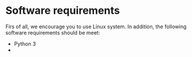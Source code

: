 # Software requirements

Firs of all, we encourage you to use Linux system. In addition, the following software requirements should be meet:
- Python 3
- 
